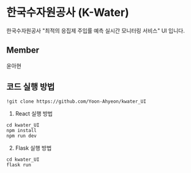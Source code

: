 # 한국수자원공사 (K-Water)

한국수자원공사 "최적의 응집제 주입률 예측 실시간 모니터링 서비스" UI 입니다.

## Member
윤아현 

## 코드 실행 방법

```
!git clone https://github.com/Yoon-Ahyeon/kwater_UI
```

1. React 실행 방법

```
cd kwater_UI
npm install
npm run dev
```

2. Flask 실행 방법
```
cd kwater_UI
flask run
```

